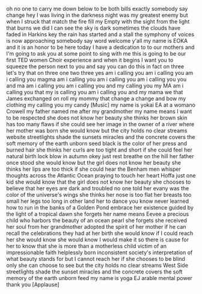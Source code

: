 
oh no one to carry me down below to be
both bills exactly somebody say change
hey I was living in the darkness night
was my greatest enemy but when I struck
that match the fire fill my Empty with
the sight from the light that burns we
did I can see the sky is dark sometimes
the clouds have faded in Harkins key the
rain has started and a stall the
symphony of voices is now approaching
somebody say word welcome y&#39;all my name
is EOKA and it is an honor to be here
today I have a dedication to to our
mothers and I&#39;m going to ask you at some
point to sing with me this is going to
be our first TED women Choir experience
and when it begins I want you to squeeze
the person next to you and say you can
do this in fact on three let&#39;s try that
on three one two three yes am i calling
you
am i calling you am i calling you
magma am i calling you
am i calling you am i calling you you
and ma am i calling you am i calling you
and my calling you my MA am i calling
you that my is calling you
am i calling you and my mama we that
James exchanged on roll my mommy that
change a change and bow my clothing my
calling you my candy
[Music]
my name is yokai EA at a womano Crowell
my father named me after my grandmother
my name means I want to be respected she
does not know her beauty she thinks her
brown skin has too many flaws if she
could see her image in the owner of a
river where her mother was born she
would know but the city holds no clear
streams website streetlights shade the
sunsets miracles and the concrete covers
the soft memory of the earth unborn seed
black is the color of her press and
burned hair she thinks her curls are too
tight and short if she could feel her
natural birth lock blow in autumn okey
just rest breathe on the hill her father
once stood she would know but the girl
does not know her beauty she thinks her
lips are too thick if she could hear the
Benham men whisper thoughts across the
Atlantic Ocean praying to touch her
heart
Hoffa just one kid she would know that
the girl does not know her beauty she
chooses to believe that her eyes are
dark and troubled no one told her evany
was the color of the universe&#39;s wings
she thinks her nose is too flat her
breasts too small her legs too long in
other land her to dance you know never
learned how to run in the banks of a
Golden Pond embrace her existence guided
by the light of a tropical dawn she
forgets her name means Eevee a precious
child who harbors the beauty of an ocean
pearl she forgets she received her soul
from her grandmother adopted the spirit
of her mother if he can recall the
celebrations they had at her birth she
would know if I could reach her she
would know she would know I would make
it so there is cause for her to know
that she is more than a motherless child
victim of an impressionable faith
helplessly born inconsistent society&#39;s
interpretation of what beauty stands for
but I cannot reach her if she chooses to
be blind only she can choose to see but
the city holds no clear streams West
Side streetlights shade the sunset
miracles and the concrete covers the
soft memory of the earth unborn feed my
name is yoga EJ arable mental power
thank you
[Applause]
